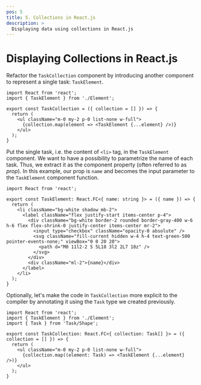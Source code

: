 ```yaml
---
pos: 5
title: 5. Collections in React.js
description: >
  Displaying data using collections in React.js
---
```


# Displaying Collections in React.js

Refactor the `TaskCollection` component by introducing another component to represent a single task: `TaskElement`.

```tsx
import React from 'react';
import { TaskElement } from './Element';

export const TaskCollection = ({ collection = [] }) => {
  return (
    <ul className="m-0 my-2 p-0 list-none w-full">
      {collection.map(element => <TaskElement {...element} />)}
    </ul>
  );
}
```

Put the single task, i.e. the content of `<li>` tag, in the `TaskElement` component. We want to have a possibility to parametrize the name of each task. Thus, we extract it as the component property (often referred to as *prop*). In this example, our prop is `name` and becomes the input parameter to the `TaskElement` component function.

```tsx{3,13}
import React from 'react';

export const TaskElement: React.FC<{ name: string }> = ({ name }) => {
  return (
    <li className="bg-white shadow mb-2">
      <label className="flex justify-start items-center p-4">
        <div className="bg-white border-2 rounded border-gray-400 w-6 h-6 flex flex-shrink-0 justify-center items-center mr-2">
          <input type="checkbox" className="opacity-0 absolute" />
          <svg className="fill-current hidden w-4 h-4 text-green-500 pointer-events-none;" viewBox="0 0 20 20">
            <path d="M0 11l2-2 5 5L18 3l2 2L7 18z" />
          </svg>
        </div>
        <div className="ml-2">{name}</div>
      </label>
    </li>
  );
}

```

Optionally, let's make the code in `TaskCollection` more explicit to the compiler by annotating it using the `Task` type we created previously.

```tsx{3,8}
import React from 'react';
import { TaskElement } from './Element';
import { Task } from 'Task/Shape';

export const TaskCollection: React.FC<{ collection: Task[] }> = ({ collection = [] }) => {
  return (
    <ul className="m-0 my-2 p-0 list-none w-full">
      {collection.map((element: Task) => <TaskElement {...element} />)}
    </ul>
  );
}
```
